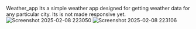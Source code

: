 Weather_app
Its a simple weather app designed for getting weather data for any particular city. Its is not made responsive yet.
![Screenshot 2025-02-08 223050](https://github.com/user-attachments/assets/39e3229e-2f1f-491d-a990-91ca05bf8094)
![Screenshot 2025-02-08 223106](https://github.com/user-attachments/assets/e00374b9-203f-480e-8829-52581afd80dd)

